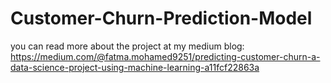 # Customer-Churn-Prediction-Model
you can read more about the project at my medium blog: https://medium.com/@fatma.mohamed9251/predicting-customer-churn-a-data-science-project-using-machine-learning-a11fcf22863a

